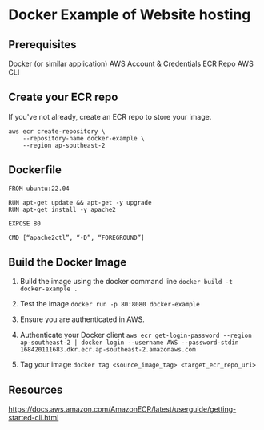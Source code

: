 # Docker Example of Website hosting

## Prerequisites

Docker (or similar application)
AWS Account & Credentials
ECR Repo
AWS CLI

## Create your ECR repo

If you've not already, create an ECR repo to store your image.
```
aws ecr create-repository \
    --repository-name docker-example \
    --region ap-southeast-2
```

## Dockerfile

```
FROM ubuntu:22.04

RUN apt-get update && apt-get -y upgrade
RUN apt-get install -y apache2

EXPOSE 80

CMD [“apache2ctl”, “-D”, “FOREGROUND”]
```

## Build the Docker Image

1. Build the image using the docker command line
`docker build -t docker-example .`
2. Test the image
`docker run -p 80:8080 docker-example`

3. Ensure you are authenticated in AWS.
4. Authenticate your Docker client
`aws ecr get-login-password --region ap-southeast-2 | docker login --username AWS --password-stdin 168420111683.dkr.ecr.ap-southeast-2.amazonaws.com`
5. Tag your image
`docker tag <source_image_tag> <target_ecr_repo_uri>`

## Resources

https://docs.aws.amazon.com/AmazonECR/latest/userguide/getting-started-cli.html
